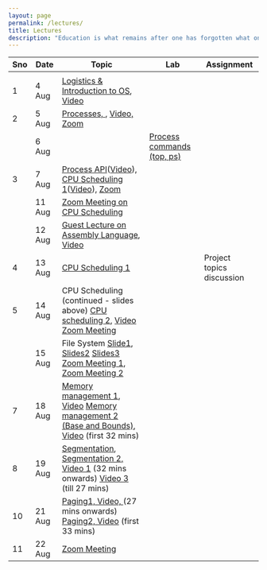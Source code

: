 ```yaml
---
layout: page
permalink: /lectures/
title: Lectures
description: "Education is what remains after one has forgotten what one has learned in school."
---
```



|  Sno | Date | Topic | Lab | Assignment |
| --- | --- | --- | --- | --- |
|   |  |  |  |  |
|  1 | 4 Aug | [Logistics & Introduction to OS](../lectures/os-19-1.pdf "Logistics & Introduction to OS"), [Video](https://www.youtube.com/watch?v=whp34MZbG6o&list=PLftoLyLEwECB3NsNfQ1oxtt8IoBNRWcO5&index=2&t=0s) |  |  |
|  2 | 5 Aug | [Processes, ](../lectures/os19-2-processes.pdf "Processes"), [Video, ](https://www.youtube.com/watch?v=UbDB4vPs5OI&list=PLftoLyLEwECB3NsNfQ1oxtt8IoBNRWcO5&index=2) [Zoom](https://drive.google.com/file/d/1z9CvQuh_vRhsN5j9DNxc_KB8GzkqBUHO/view?usp=sharing) |  |  |
|   | 6 Aug |  | [Process commands (top, ps)](https://nipunbatra.github.io/os2020/labs/lab-1.pdf "Process commands (top, ps)") |  |
|  3 | 7 Aug | [Process API](../lectures/os19-3-process-api.pdf "Process API")([Video](https://www.youtube.com/watch?v=rMFV7vwqbpc&list=PLftoLyLEwECB3NsNfQ1oxtt8IoBNRWcO5&index=4)), [CPU Scheduling 1](../lectures/os19-4-cpu-scheduling.pdf "CPU Scheduling 1")([Video](https://www.youtube.com/watch?v=ym9vtzwg7o8&list=PLftoLyLEwECB3NsNfQ1oxtt8IoBNRWcO5&index=6)), [Zoom](https://drive.google.com/file/d/1a9xcTLkVmc1TnKTf2lqMCwTMPP2HoVMl/view?usp=sharing) |  |  |
| | 11 Aug | [Zoom Meeting on CPU Scheduling](https://drive.google.com/file/d/12WUGFQq8_kWJlIEzBA-Qex9Y1FpiQci2/view?usp=sharing) | | |
| | 12 Aug | [Guest Lecture on Assembly Language](../lectures/os19-9-assembly.pdf "Assembly Language"), [Video](https://drive.google.com/file/d/156JAuU_vArDqI0kSQE93X_OCS4wKqC-z/view?usp=sharing) | | |
|  4 | 13 Aug | [CPU Scheduling 1](../lectures/os19-4-cpu-scheduling.pdf "CPU Scheduling 1") |  | Project topics discussion |
|  5 | 14 Aug | CPU Scheduling (continued - slides above) [CPU scheduling 2](../lectures/os19-6-cpu-scheduling.pdf "CPU scheduling 2"), [Video](https://www.youtube.com/watch?v=BTNZI7khUI8) [Zoom Meeting](https://drive.google.com/file/d/1LaHYsAajJlkcEv9O-jhcMIU7hqAhxIMV/view?usp=sharing) |  |  |
|   | 15 Aug | File System [Slide1](https://nipunbatra.github.io/os2018/lectures/30-filesystem-1.pdf), [Slides2](https://nipunbatra.github.io/os2018/lectures/31-filesystem-2.pdf) [Slides3](https://nipunbatra.github.io/os2018/lectures/32-filesystem-implementation.pdf) [Zoom Meeting 1](https://drive.google.com/file/d/18EIUvNHDe-DPIfIhDXQH0fZKsIZ6IQ_x/view?usp=sharing), [Zoom Meeting 2](https://drive.google.com/file/d/1RgptreATk07cECDhGU5hYW5E802cU1Vw/view?usp=sharing) |  |  |
|  7 | 18 Aug | [Memory management 1](../lectures/os19-memory-management.pdf), [Video](https://www.youtube.com/watch?v=jM0Fc9HNO64&list=PLftoLyLEwECB3NsNfQ1oxtt8IoBNRWcO5&index=11) [Memory management 2 (Base and Bounds)](../lectures/os19-memory-management-segmentation.pdf), [Video](https://www.youtube.com/watch?v=x4L4lgY3Clg&list=PLftoLyLEwECB3NsNfQ1oxtt8IoBNRWcO5&index=12) (first 32 mins) |  |  |
|  8 | 19 Aug | [Segmentation](../lectures/os19-memory-management-segmentation.pdf), [Segmentation 2, ](../lectures/os19-memory-management-segmentation-2.pdf) [Video 1](https://www.youtube.com/watch?v=x4L4lgY3Clg&list=PLftoLyLEwECB3NsNfQ1oxtt8IoBNRWcO5&index=12) (32 mins onwards) [Video 3](https://www.youtube.com/watch?v=powd2SIH3Hk&list=PLftoLyLEwECB3NsNfQ1oxtt8IoBNRWcO5&index=13) (till 27 mins)|  |  |
|  10 | 21 Aug | [Paging1, ](../lectures/os19-memory-management-segmentation-2.pdf) [Video, ](https://www.youtube.com/watch?v=powd2SIH3Hk&list=PLftoLyLEwECB3NsNfQ1oxtt8IoBNRWcO5&index=13) (27 mins onwards) [Paging2, ](../lectures/os19-memory-management-paging-tlb.pdf) [Video](https://www.youtube.com/watch?v=-R0bx_N_QjE&list=PLftoLyLEwECB3NsNfQ1oxtt8IoBNRWcO5&index=14) (first 33 mins) |  |  |
|  11 | 22 Aug | [Zoom Meeting](https://drive.google.com/file/d/15I3fQZYBfODeD4L-ghTYXWvo50FXDXze/view?usp=sharing) |  |  |
